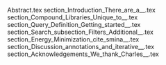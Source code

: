 Abstract.tex
section_Introduction_There_are_a__.tex
section_Compound_Libraries_Unique_to__.tex
section_Query_Definition_Getting_started__.tex
section_Search_subsection_Filters_Additional__.tex
section_Energy_Minimization_cite_smina__.tex
section_Discussion_annotations_and_iterative__.tex
section_Acknowledgements_We_thank_Charles__.tex